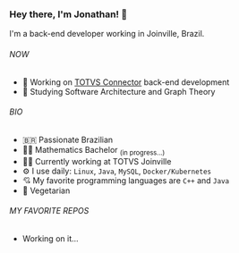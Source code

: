 ### Hey there, I'm Jonathan! :wave:

I'm a back-end developer working in Joinville, Brazil.

###### NOW
* :briefcase: Working on [TOTVS Connector](https://produtos.totvs.com/ficha-tecnica/tudo-sobre-o-totvs-conector/) back-end development
* :blue_book: Studying Software Architecture and Graph Theory

###### BIO
* :brazil: Passionate Brazilian
* :student: Mathematics Bachelor <sub>(in progress...)</sub>
* :man_office_worker: Currently working at TOTVS Joinville
* :gear: I use daily: `Linux`, `Java`, `MySQL`, `Docker/Kubernetes`
* :cupid: My favorite programming languages are `C++` and `Java`
* :broccoli: Vegetarian

###### MY FAVORITE REPOS
* Working on it...
